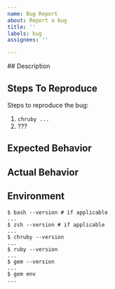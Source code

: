 ```yaml
---
name: Bug Report
about: Report a bug
title: ''
labels: bug
assignees: ''

---
```


<!-- NOTE: echruby does not officially support the fish shell, please report chruby fish issues to https://github.com/JeanMertz/chruby-fish --!>

## Description

<!-- A clear and concise description of what the bug is. -->

## Steps To Reproduce

Steps to reproduce the bug:
1. `chruby ...`
2. ???

## Expected Behavior

<!-- What should happen. -->

## Actual Behavior

<!-- The error message. -->

## Environment

    $ bash --version # if applicable
    ...
    $ zsh --version # if applicable
    ...
    $ chruby --version
    ...
    $ ruby --version
    ...
    $ gem --version
    ...
    $ gem env
    ...
